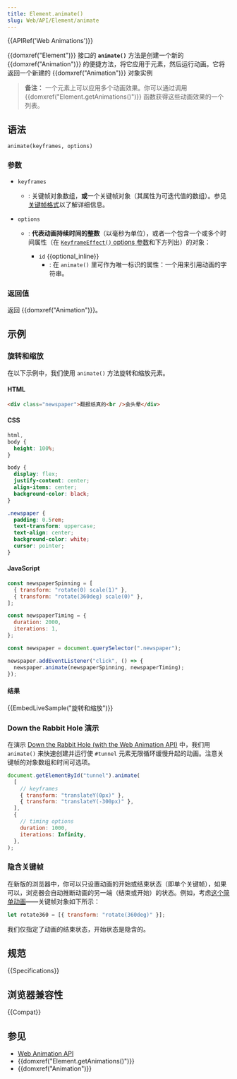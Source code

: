 ```yaml
---
title: Element.animate()
slug: Web/API/Element/animate
---
```


{{APIRef('Web Animations')}}

{{domxref("Element")}} 接口的 **`animate()`** 方法是创建一个新的 {{domxref("Animation")}} 的便捷方法，将它应用于元素，然后运行动画。它将返回一个新建的 {{domxref("Animation")}} 对象实例

> **备注：** 一个元素上可以应用多个动画效果。你可以通过调用 {{domxref("Element.getAnimations()")}} 函数获得这些动画效果的一个列表。

## 语法

```js-nolint
animate(keyframes, options)
```

### 参数

- `keyframes`
  - : 关键帧对象数组，**或**一个关键帧对象（其属性为可迭代值的数组）。参见[关键帧格式](/zh-CN/docs/Web/API/Web_Animations_API/Keyframe_Formats)以了解详细信息。
- `options`

  - : **代表动画持续时间的整数**（以毫秒为单位），或者一个包含一个或多个时间属性（在 [`KeyframeEffect()` options 参数](/zh-CN/docs/Web/API/KeyframeEffect/KeyframeEffect#参数)和下方列出）的对象：

    - `id` {{optional_inline}}
      - : 在 `animate()` 里可作为唯一标识的属性：一个用来引用动画的字符串。

### 返回值

返回 {{domxref("Animation")}}。

## 示例

### 旋转和缩放

在以下示例中，我们使用 `animate()` 方法旋转和缩放元素。

#### HTML

```html
<div class="newspaper">翻报纸真的<br />会头晕</div>
```

#### CSS

```css
html,
body {
  height: 100%;
}

body {
  display: flex;
  justify-content: center;
  align-items: center;
  background-color: black;
}

.newspaper {
  padding: 0.5rem;
  text-transform: uppercase;
  text-align: center;
  background-color: white;
  cursor: pointer;
}
```

#### JavaScript

```js
const newspaperSpinning = [
  { transform: "rotate(0) scale(1)" },
  { transform: "rotate(360deg) scale(0)" },
];

const newspaperTiming = {
  duration: 2000,
  iterations: 1,
};

const newspaper = document.querySelector(".newspaper");

newspaper.addEventListener("click", () => {
  newspaper.animate(newspaperSpinning, newspaperTiming);
});
```

#### 结果

{{EmbedLiveSample("旋转和缩放")}}

### Down the Rabbit Hole 演示

在演示 [Down the Rabbit Hole (with the Web Animation API)](https://codepen.io/rachelnabors/pen/rxpmJL/?editors=0010) 中，我们用 `animate()` 来快速创建并运行使 `#tunnel` 元素无限循环缓慢升起的动画。注意关键帧的对象数组和时间可选项。

```js
document.getElementById("tunnel").animate(
  [
    // keyframes
    { transform: "translateY(0px)" },
    { transform: "translateY(-300px)" },
  ],
  {
    // timing options
    duration: 1000,
    iterations: Infinity,
  },
);
```

### 隐含关键帧

在新版的浏览器中，你可以只设置动画的开始或结束状态（即单个关键帧），如果可以，浏览器会自动推断动画的另一端（结束或开始）的状态。例如，考虑[这个简单动画](https://mdn.github.io/dom-examples/web-animations-api/implicit-keyframes.html)——关键帧对象如下所示：

```js
let rotate360 = [{ transform: "rotate(360deg)" }];
```

我们仅指定了动画的结束状态，开始状态是隐含的。

## 规范

{{Specifications}}

## 浏览器兼容性

{{Compat}}

## 参见

- [Web Animation API](/zh-CN/docs/Web/API/Web_Animations_API)
- {{domxref("Element.getAnimations()")}}
- {{domxref("Animation")}}
